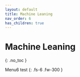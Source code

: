 ```yaml
---
layout: default
title: Machine Leaning
nav_order: 6
has_children: true
---
```


# Machine Leaning
{: .no_toc }

Menu6 test
{: .fs-6 .fw-300 }
